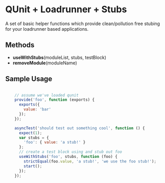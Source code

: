 QUnit + Loadrunner + Stubs
====================
A set of basic helper functions which provide clean/pollution free stubing for your loadrunner based applications.

Methods
-------------------   

 - **useWithStubs**(moduleList, stubs, testBlock)
 - **removeModule**(moduleName)

Sample Usage
-------------------
```javascript

    // assume we've loaded qunit
    provide('foo', function (exports) {
      exports({
        value: 'bar'
      });
    });

    asyncTest('should test out something cool', function () {
      expect(1);
      var stubs = {
        'foo': { value: 'a stub!' }
      };
      // create a test block using and stub out foo
      useWithStubs('foo', stubs, function (foo) {
        strictEqual(foo.value, 'a stub!', 'we use the foo stub!');
        start();
      });
    });

```
  